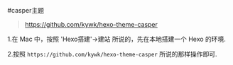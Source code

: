 #casper主题
> https://github.com/kywk/hexo-theme-casper


1.在 Mac 中，按照 'Hexo搭建'->建站 所说的，先在本地搭建一个 Hexo 的环境.

2.按照 ```https://github.com/kywk/hexo-theme-casper``` 所说的那样操作即可.







